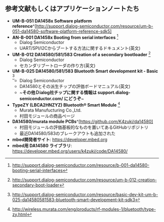 
## 参考文献もしくはアプリケーションノートたち
* **UM-B-051
    DA1458x Software platform reference**^[http://support.dialog-semiconductor.com/resource/um-b-051-da14580-software-platform-reference-sdk5]
* **AN-B-001 DA1458x
    Booting from serial interfaces** [^0.3.1]
    * Dialog Semiconductor
    * UART/SPI/I2Cからブートする方法に関するドキュメント(英文)
* **UM-B-012 DA14580/581/583 Creation of a secondary bootloader** [^0.3.2]
    * Dialog Semiconductor
    * セカンダリブートローダの作り方(英文)
* **UM-B-025 DA14580/581/583 Bluetooth Smart development kit - Basic** [^0.3.3]
    * Dialog Semiconductor
    * DA14580とその派生チップの評価ボードマニュアル(英文)
    * ~**その他Ｄialog社チップに関する情報は support.dialog-semiconductor.com/ にどうぞ**~
* **TypeZY (LBCA2HNZYZ) Bluetooth® Smart Module** [^0.3.4]
    * Murata Manufucturing Co.,Ltd.
    * 村田モジュールの商品ページ
* **DA14580/murata module PCBs**^[https://github.com/K4zuki/da14580]
    * 村田モジュールの評価基板的なものを置いてあるGitHubリポジトリ
    * 最近DA14580/583のブレークアウトも追加された
* **mbed開発者サイト**: https://developer.mbed.org
* **mbed用 DA14580 ライブラリ**:
https://developer.mbed.org/users/k4zuki/code/DA14580/

<!-- --- -->
[^0.3.1]: http://support.dialog-semiconductor.com/resource/b-001-da14580-booting-serial-interfaces
[^0.3.2]: http://support.dialog-semiconductor.com/resource/um-b-012-creation-secondary-boot-loader
[^0.3.3]: http://support.dialog-semiconductor.com/resource/basic-dev-kit-um-b-025-da14580581583-bluetooth-smart-development-kit-sdk3
[^0.3.4]: http://wireless.murata.com/eng/products/rf-modules-1/bluetooth/type-zy.html
